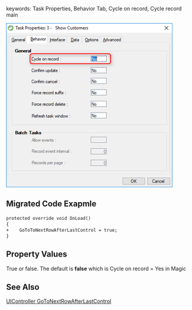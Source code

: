 ﻿keywords: Task Properties, Behavior Tab, Cycle on record, Cycle record main

![2017 11 13 16H01 06](2017-11-13_16h01_06.png)

## Migrated Code Exapmle
```csdiff   
protected override void OnLoad()
{
+    GoToToNextRowAfterLastControl = true;
}
```        

## Property Values
True or false. The default is **false** which is Cycle on record = Yes in Magic

## See Also
[UIController GoToNextRowAfterLastControl](http://www.fireflymigration.com/reference/html/P_Firefly_Box_UIController_GoToToNextRowAfterLastControl.htm)